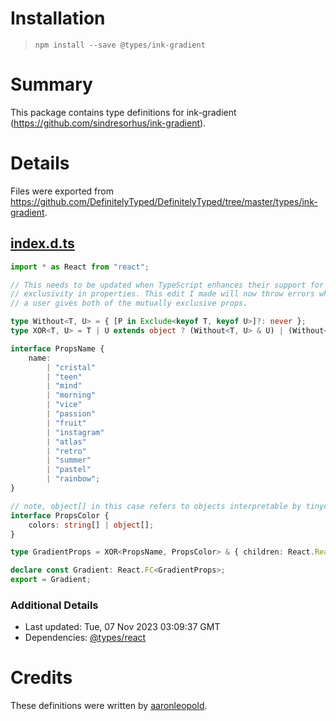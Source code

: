 # Installation
> `npm install --save @types/ink-gradient`

# Summary
This package contains type definitions for ink-gradient (https://github.com/sindresorhus/ink-gradient).

# Details
Files were exported from https://github.com/DefinitelyTyped/DefinitelyTyped/tree/master/types/ink-gradient.
## [index.d.ts](https://github.com/DefinitelyTyped/DefinitelyTyped/tree/master/types/ink-gradient/index.d.ts)
````ts
import * as React from "react";

// This needs to be updated when TypeScript enhances their support for mutual
// exclusivity in properties. This edit I made will now throw errors when
// a user gives both of the mutually exclusive props.

type Without<T, U> = { [P in Exclude<keyof T, keyof U>]?: never };
type XOR<T, U> = T | U extends object ? (Without<T, U> & U) | (Without<U, T> & T) : T | U;

interface PropsName {
    name:
        | "cristal"
        | "teen"
        | "mind"
        | "morning"
        | "vice"
        | "passion"
        | "fruit"
        | "instagram"
        | "atlas"
        | "retro"
        | "summer"
        | "pastel"
        | "rainbow";
}

// note, object[] in this case refers to objects interpretable by tinycolor2
interface PropsColor {
    colors: string[] | object[];
}

type GradientProps = XOR<PropsName, PropsColor> & { children: React.ReactNode };

declare const Gradient: React.FC<GradientProps>;
export = Gradient;

````

### Additional Details
 * Last updated: Tue, 07 Nov 2023 03:09:37 GMT
 * Dependencies: [@types/react](https://npmjs.com/package/@types/react)

# Credits
These definitions were written by [aaronleopold](https://github.com/aaronleopold).
